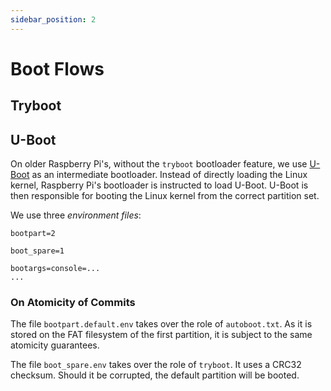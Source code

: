 ```yaml
---
sidebar_position: 2
---
```


# Boot Flows

## Tryboot

## U-Boot

On older Raspberry Pi's, without the `tryboot` bootloader feature, we use [U-Boot](https://docs.u-boot.org/en/latest/) as an intermediate bootloader.
Instead of directly loading the Linux kernel, Raspberry Pi's bootloader is instructed to load U-Boot.
U-Boot is then responsible for booting the Linux kernel from the correct partition set.

We use three *environment files*:

```text title="bootpart.default.env"
bootpart=2
```

```text title="boot_spare.env"
boot_spare=1
```

```text title="boot.env"
bootargs=console=...
...
```

### On Atomicity of Commits

The file `bootpart.default.env` takes over the role of `autoboot.txt`.
As it is stored on the FAT filesystem of the first partition, it is subject to the same atomicity guarantees.

The file `boot_spare.env` takes over the role of `tryboot`.
It uses a CRC32 checksum.
Should it be corrupted, the default partition will be booted.
